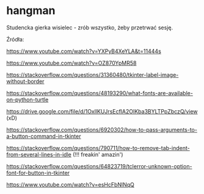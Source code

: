 # hangman
Studencka gierka wisielec - zrób wszystko, żeby przetrwać sesję.

Źródła:

https://www.youtube.com/watch?v=YXPyB4XeYLA&t=11444s

https://www.youtube.com/watch?v=OZ870YpMR58

https://stackoverflow.com/questions/31360480/tkinter-label-image-without-border

https://stackoverflow.com/questions/48193290/what-fonts-are-available-on-python-turtle

https://drive.google.com/file/d/1OxllKUJrsEcflA2OIKba3BYLTPpZbczQ/view (xD)

https://stackoverflow.com/questions/6920302/how-to-pass-arguments-to-a-button-command-in-tkinter

https://stackoverflow.com/questions/790711/how-to-remove-tab-indent-from-several-lines-in-idle (!!! freakin' amazin')

https://stackoverflow.com/questions/64823719/tclerror-unknown-option-font-for-button-in-tkinter

https://www.youtube.com/watch?v=esHcFbNlNqQ
